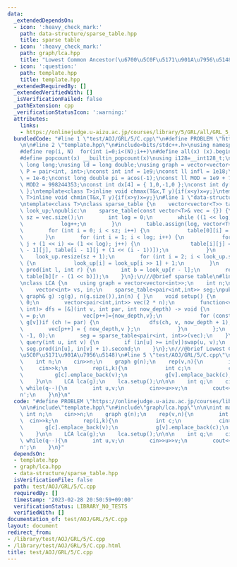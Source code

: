 ```yaml
---
data:
  _extendedDependsOn:
  - icon: ':heavy_check_mark:'
    path: data-structure/sparse_table.hpp
    title: sparse table
  - icon: ':heavy_check_mark:'
    path: graph/lca.hpp
    title: "Lowest Common Ancestor(\u6700\u5C0F\u5171\u901A\u7956\u5148)"
  - icon: ':question:'
    path: template.hpp
    title: template.hpp
  _extendedRequiredBy: []
  _extendedVerifiedWith: []
  _isVerificationFailed: false
  _pathExtension: cpp
  _verificationStatusIcon: ':warning:'
  attributes:
    links:
    - https://onlinejudge.u-aizu.ac.jp/courses/library/5/GRL/all/GRL_5_C
  bundledCode: "#line 1 \"test/AOJ/GRL/5/C.cpp\"\n#define PROBLEM \"https://onlinejudge.u-aizu.ac.jp/courses/library/5/GRL/all/GRL_5_C\"\
    \n\n#line 2 \"template.hpp\"\n#include<bits/stdc++.h>\nusing namespace std;\n\
    #define rep(i, N)  for(int i=0;i<(N);i++)\n#define all(x) (x).begin(),(x).end()\n\
    #define popcount(x) __builtin_popcount(x)\nusing i128=__int128_t;\nusing ll =\
    \ long long;\nusing ld = long double;\nusing graph = vector<vector<int>>;\nusing\
    \ P = pair<int, int>;\nconst int inf = 1e9;\nconst ll infl = 1e18;\nconst ld eps\
    \ = 1e-6;\nconst long double pi = acos(-1);\nconst ll MOD = 1e9 + 7;\nconst ll\
    \ MOD2 = 998244353;\nconst int dx[4] = { 1,0,-1,0 };\nconst int dy[4] = { 0,1,0,-1\
    \ };\ntemplate<class T>inline void chmax(T&x,T y){if(x<y)x=y;}\ntemplate<class\
    \ T>inline void chmin(T&x,T y){if(x>y)x=y;}\n#line 1 \"data-structure/sparse_table.hpp\"\
    \ntemplate<class T>\nclass sparse_table {\n    vector<vector<T>> table;\n    vector<int>\
    \ look_up;\npublic:\n    sparse_table(const vector<T>& vec = {}) {\n        int\
    \ sz = vec.size();\n        int log = 0;\n        while ((1 << log) <= sz) {\n\
    \            log++;\n        }\n        table.assign(log, vector<T>(1 << log));\n\
    \        for (int i = 0; i < sz; i++) {\n            table[0][i] = vec[i];\n \
    \       }\n        for (int i = 1; i < log; i++) {\n            for (int j = 0;\
    \ j + (1 << i) <= (1 << log); j++) {\n                table[i][j] = min(table[i\
    \ - 1][j], table[i - 1][j + (1 << (i - 1))]);\n            }\n        }\n    \
    \    look_up.resize(sz + 1);\n        for (int i = 2; i < look_up.size(); i++)\
    \ {\n            look_up[i] = look_up[i >> 1] + 1;\n        }\n    }\n\n    T\
    \ prod(int l, int r) {\n        int b = look_up[r - l];\n        return min(table[b][l],\
    \ table[b][r - (1 << b)]);\n    }\n};\n///@brief sparse table\n#line 3 \"graph/lca.hpp\"\
    \nclass LCA {\n    using graph = vector<vector<int>>;\n    int n;\n    graph g;\n\
    \    vector<int> vs, in;\n    sparse_table<pair<int,int>> seg;\npublic:\n    LCA(const\
    \ graph& g) :g(g), n(g.size()),in(n) { }\n    void setup() {\n        int p =\
    \ 0;\n        vector<pair<int,int>> vec(2 * n);\n        function<void(int, int,\
    \ int)> dfs = [&](int v, int par, int now_depth) -> void {\n            in[v]\
    \ = p;\n            vec[p++]={now_depth,v};\n            for (const auto& ch :\
    \ g[v])if (ch != par) {\n                dfs(ch, v, now_depth + 1);\n        \
    \        vec[p++] = { now_depth,v };\n            }\n        };\n        dfs(0,\
    \ -1, 0);\n        seg = sparse_table<pair<int, int>>(vec);\n    }\n\n    int\
    \ query(int u, int v) {\n        if (in[u] >= in[v])swap(u, v);\n        return\
    \ seg.prod(in[u], in[v] + 1).second;\n    }\n};\n///@brief Lowest Common Ancestor(\u6700\
    \u5C0F\u5171\u901A\u7956\u5148)\n#line 5 \"test/AOJ/GRL/5/C.cpp\"\n\n\nint main(){\n\
    \    int n;\n    cin>>n;\n    graph g(n);\n    rep(v,n){\n        int k;\n   \
    \     cin>>k;\n        rep(i,k){\n            int c;\n            cin>>c;\n  \
    \          g[c].emplace_back(v);\n            g[v].emplace_back(c);\n        }\n\
    \    }\n\n    LCA lca(g);\n    lca.setup();\n\n\n    int q;\n    cin>>q;\n   \
    \ while(q--){\n        int u,v;\n        cin>>u>>v;\n        cout<<lca.query(u,v)<<'\\\
    n';\n    }\n}\n"
  code: "#define PROBLEM \"https://onlinejudge.u-aizu.ac.jp/courses/library/5/GRL/all/GRL_5_C\"\
    \n\n#include\"template.hpp\"\n#include\"graph/lca.hpp\"\n\n\nint main(){\n   \
    \ int n;\n    cin>>n;\n    graph g(n);\n    rep(v,n){\n        int k;\n      \
    \  cin>>k;\n        rep(i,k){\n            int c;\n            cin>>c;\n     \
    \       g[c].emplace_back(v);\n            g[v].emplace_back(c);\n        }\n\
    \    }\n\n    LCA lca(g);\n    lca.setup();\n\n\n    int q;\n    cin>>q;\n   \
    \ while(q--){\n        int u,v;\n        cin>>u>>v;\n        cout<<lca.query(u,v)<<'\\\
    n';\n    }\n}"
  dependsOn:
  - template.hpp
  - graph/lca.hpp
  - data-structure/sparse_table.hpp
  isVerificationFile: false
  path: test/AOJ/GRL/5/C.cpp
  requiredBy: []
  timestamp: '2023-02-28 20:50:59+09:00'
  verificationStatus: LIBRARY_NO_TESTS
  verifiedWith: []
documentation_of: test/AOJ/GRL/5/C.cpp
layout: document
redirect_from:
- /library/test/AOJ/GRL/5/C.cpp
- /library/test/AOJ/GRL/5/C.cpp.html
title: test/AOJ/GRL/5/C.cpp
---
```

